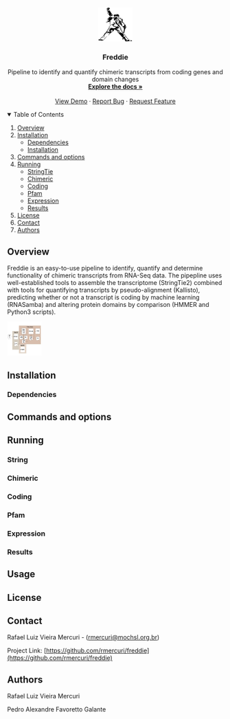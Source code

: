 <!--
*** Thanks for checking out the Best-README-Template. If you have a suggestion
*** that would make this better, please fork the repo and create a pull request
*** or simply open an issue with the tag "enhancement".
*** Thanks again! Now go create something AMAZING! :D
-->


<!-- PROJECT SHIELDS -->
<!--
*** I'm using markdown "reference style" links for readability.
*** Reference links are enclosed in brackets [ ] instead of parentheses ( ).
*** See the bottom of this document for the declaration of the reference variables
*** for contributors-url, forks-url, etc. This is an optional, concise syntax you may use.
*** https://www.markdownguide.org/basic-syntax/#reference-style-links
-->

<!-- PROJECT LOGO -->
<br />
<p align="center">
  <a href="https://github.com/rmercuri/freddie">
    <img src="images/freddie.jpg" alt="Logo" width="80" height="80">
  </a>

  <h3 align="center">Freddie</h3>

  <p align="center">
    Pipeline to identify and quantify chimeric transcripts from coding genes and domain changes
    <br />
    <a href="https://github.com/rmercuri/freddie"><strong>Explore the docs »</strong></a>
    <br />
    <br />
    <a href="https://github.com/rmercuri/freddie">View Demo</a>
    ·
    <a href="https://github.com/rmercuri/freddie/issues">Report Bug</a>
    ·
    <a href="https://github.com/rmercuri/freddie/issues">Request Feature</a>
  </p>
</p>



<!-- TABLE OF CONTENTS -->
<details open="open">
  <summary>Table of Contents</summary>
  <ol>
    <li><a href="#overview">Overview</a></li>
    <li>
      <a href="#installation">Installation</a>
      <ul>
        <li><a href="#dependencies">Dependencies</a></li>
        <li><a href="#installation">Installation</a></li>
      </ul>
    </li>
    <li><a href="#commands-and-options">Commands and options</a></li>
    <li>
      <a href="#running">Running</a>
      <ul>
        <li><a href="#string">StringTie</a></li>
        <li><a href="#chimeric">Chimeric</a></li>
        <li><a href="#coding">Coding</a></li>
        <li><a href="#pfam">Pfam</a></li>
        <li><a href="#expression">Expression</a></li>
        <li><a href="#results">Results</a></li>
      </ul>
    </li>
    <li><a href="#license">License</a></li>
    <li><a href="#contact">Contact</a></li>
    <li><a href="#authors">Authors</a></li>
  </ol>
</details>

<!-- OVERVIEW -->
## Overview
Freddie is an easy-to-use pipeline to identify, quantify and determine functionality of chimeric transcripts from RNA-Seq data. The pipepline uses well-established tools to assemble the transcriptome (StringTie2) combined with tools for quantifying transcripts by pseudo-alignment (Kallisto), predicting whether or not a transcript is coding by machine learning (RNASamba) and altering protein domains by comparison (HMMER and Python3 scripts).

<a href="https://github.com/rmercuri/freddie">
    <img src="images/workflow.jpg" alt="Workflow" width="80" height="80">
</a>

<!-- INSTALLATION -->
## Installation

### Dependencies

<!-- COMMANDS AND OPTIONS -->
## Commands and options

<!-- RUNNING -->
## Running

### String

### Chimeric

### Coding

### Pfam

### Expression

### Results

<!-- USAGE EXAMPLES -->
## Usage

<!-- LICENSE -->
## License

<!-- CONTACT -->
## Contact

Rafael Luiz Vieira Mercuri - (rmercuri@mochsl.org.br)

Project Link: [https://github.com/rmercuri/freddie](https://github.com/rmercuri/freddie)



<!-- AUTHORS -->
## Authors
Rafael Luiz Vieira Mercuri

Pedro Alexandre Favoretto Galante

<!-- MARKDOWN LINKS & IMAGES -->
<!-- https://www.markdownguide.org/basic-syntax/#reference-style-links -->
[contributors-shield]: https://img.shields.io/github/contributors/othneildrew/Best-README-Template.svg?style=for-the-badge
[contributors-url]: https://github.com/othneildrew/Best-README-Template/graphs/contributors
[forks-shield]: https://img.shields.io/github/forks/othneildrew/Best-README-Template.svg?style=for-the-badge
[forks-url]: https://github.com/othneildrew/Best-README-Template/network/members
[stars-shield]: https://img.shields.io/github/stars/othneildrew/Best-README-Template.svg?style=for-the-badge
[stars-url]: https://github.com/othneildrew/Best-README-Template/stargazers
[issues-shield]: https://img.shields.io/github/issues/othneildrew/Best-README-Template.svg?style=for-the-badge
[issues-url]: https://github.com/othneildrew/Best-README-Template/issues
[license-shield]: https://img.shields.io/github/license/othneildrew/Best-README-Template.svg?style=for-the-badge
[license-url]: https://github.com/othneildrew/Best-README-Template/blob/master/LICENSE.txt
[linkedin-shield]: https://img.shields.io/badge/-LinkedIn-black.svg?style=for-the-badge&logo=linkedin&colorB=555
[linkedin-url]: https://linkedin.com/in/othneildrew
[product-screenshot]: images/screenshot.png

